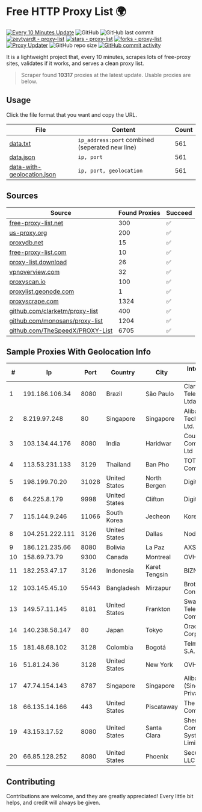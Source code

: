 
# Free HTTP Proxy List 🌍

[![Every 10 Minutes Update](https://github.com/mertguvencli/http-proxy-list/actions/workflows/main.yml/badge.svg?branch=main)](https://github.com/mertguvencli/http-proxy-list/actions/workflows/main.yml)
![GitHub](https://img.shields.io/github/license/mertguvencli/http-proxy-list)
![GitHub last commit](https://img.shields.io/github/last-commit/mertguvencli/http-proxy-list)
[![zevtyardt - proxy-list](https://img.shields.io/static/v1?label=zevtyardt&message=proxy-list&color=blue&logo=github)](https://github.com/zevtyardt/proxy-list "Go to GitHub repo")
[![stars - proxy-list](https://img.shields.io/github/stars/zevtyardt/proxy-list?style=social)](https://github.com/zevtyardt/proxy-list)
[![forks - proxy-list](https://img.shields.io/github/forks/zevtyardt/proxy-list?style=social)](https://github.com/zevtyardt/proxy-list)
[![Proxy Updater](https://github.com/zevtyardt/proxy-list/workflows/Proxy%20Updater/badge.svg)](https://github.com/zevtyardt/proxy-list/actions?query=workflow:"Proxy+Updater")
![GitHub repo size](https://img.shields.io/github/repo-size/zevtyardt/proxy-list)
[![GitHub commit activity](https://img.shields.io/github/commit-activity/m/zevtyardt/proxy-list?logo=commits)](https://github.com/zevtyardt/proxy-list/commits/main)

It is a lightweight project that, every 10 minutes, scrapes lots of free-proxy sites, validates if it works, and serves a clean proxy list.

> Scraper found **10317** proxies at the latest update. Usable proxies are below.

## Usage

Click the file format that you want and copy the URL.

|File|Content|Count|
|----|-------|-----|
|[data.txt](https://raw.githubusercontent.com/mertguvencli/http-proxy-list/main/proxy-list/data.txt)|`ip_address:port` combined (seperated new line)|561|
|[data.json](https://raw.githubusercontent.com/mertguvencli/http-proxy-list/main/proxy-list/data.json)|`ip, port`|561|
|[data-with-geolocation.json](https://raw.githubusercontent.com/mertguvencli/http-proxy-list/main/proxy-list/data-with-geolocation.json)|`ip, port, geolocation`|561|

## Sources

|Source|Found Proxies|Succeed|
|------|-------------|-------|
|[free-proxy-list.net](https://free-proxy-list.net)|300|✅|
|[us-proxy.org](https://www.us-proxy.org)|200|✅|
|[proxydb.net](http://proxydb.net)|15|✅|
|[free-proxy-list.com](https://free-proxy-list.com/?page=&port=&type%5B%5D=http&type%5B%5D=https&up_time=0&search=Search)|10|✅|
|[proxy-list.download](https://www.proxy-list.download/HTTP)|26|✅|
|[vpnoverview.com](https://vpnoverview.com/privacy/anonymous-browsing/free-proxy-servers)|32|✅|
|[proxyscan.io](https://www.proxyscan.io)|100|✅|
|[proxylist.geonode.com](https://proxylist.geonode.com/api/proxy-list?limit=300&page=1&sort_by=lastChecked&sort_type=desc&protocols=http,https)|1|✅|
|[proxyscrape.com](https://api.proxyscrape.com/v2/?request=displayproxies&protocol=http&timeout=10000&country=all&ssl=all&anonymity=all)|1324|✅|
|[github.com/clarketm/proxy-list](https://raw.githubusercontent.com/clarketm/proxy-list/master/proxy-list-raw.txt)|400|✅|
|[github.com/monosans/proxy-list](https://raw.githubusercontent.com/monosans/proxy-list/main/proxies/http.txt)|1204|✅|
|[github.com/TheSpeedX/PROXY-List](https://raw.githubusercontent.com/TheSpeedX/PROXY-List/master/http.txt)|6705|✅|


## Sample Proxies With Geolocation Info

|#|Ip|Port|Country|City|Internet Service Provider|
|-|--|----|-------|----|-------------------------|
|1|191.186.106.34|8080|Brazil|São Paulo|Claro NXT Telecomunicacoes Ltda|
|2|8.219.97.248|80|Singapore|Singapore|Alibaba (US) Technology Co., Ltd.|
|3|103.134.44.176|8080|India|Haridwar|Countrylink Communiction Pvt Ltd|
|4|113.53.231.133|3129|Thailand|Ban Pho|TOT Public Company Limited|
|5|198.199.70.20|31028|United States|North Bergen|DigitalOcean, LLC|
|6|64.225.8.179|9998|United States|Clifton|DigitalOcean, LLC|
|7|115.144.9.246|11066|South Korea|Jecheon|Korea Telecom|
|8|104.251.222.111|3126|United States|Dallas|Nodisto IT, LLC|
|9|186.121.235.66|8080|Bolivia|La Paz|AXS Bolivia S. A.|
|10|158.69.73.79|9300|Canada|Montreal|OVH SAS|
|11|182.253.47.17|3126|Indonesia|Karet Tengsin|BIZNET|
|12|103.145.45.10|55443|Bangladesh|Mirzapur|Brother's ICT Connectivity|
|13|149.57.11.145|8181|United States|Frankton|Swayzee Telephone Company, Inc.|
|14|140.238.58.147|80|Japan|Tokyo|Oracle Corporation|
|15|181.48.68.102|3128|Colombia|Bogotá|Telmex Colombia S.A.|
|16|51.81.24.36|3128|United States|New York|OVH US LLC|
|17|47.74.154.143|8787|Singapore|Singapore|Alibaba Cloud (Singapore) Private Limited|
|18|66.135.14.166|443|United States|Piscataway|The Constant Company, LLC|
|19|43.153.17.52|8080|United States|Santa Clara|Shenzhen Tencent Computer Systems Company Limited|
|20|66.85.128.252|8080|United States|Phoenix|Secured Servers LLC|



## Contributing

Contributions are welcome, and they are greatly appreciated! Every
little bit helps, and credit will always be given.

